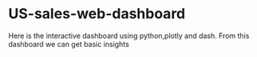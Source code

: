 # US-sales-web-dashboard
Here is the interactive dashboard using python,plotly and dash.  From this dashboard we can get basic insights
